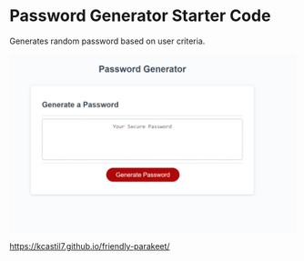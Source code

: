 # Password Generator Starter Code
Generates random password based on user criteria.

<img src="./pwGenerator.png"/>

https://kcastil7.github.io/friendly-parakeet/